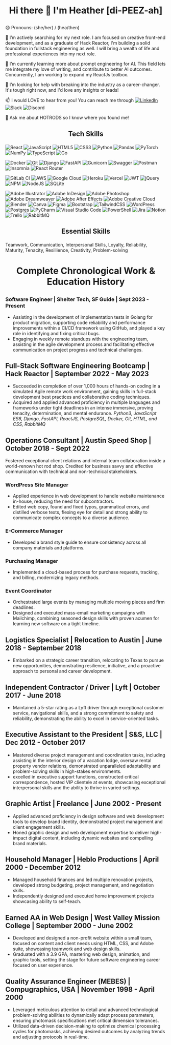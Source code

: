 <h1><p align="center">Hi there 👋 I'm Heather [di-PEEZ-ah]</p></h1>
😄 Pronouns: (she/her) / (hea/then)

🔭 I’m actively searching for my next role. I am focused on creative front-end development, and as a graduate of Hack Reactor, I'm building a solid foundation in fullstack engineering as well. I will bring a wealth of life and professional experiences into my next role.

🌱 I’m currently learning more about prompt engineering for AI. This field lets me integrate my love of writing, and contribute to better AI outcomes. Concurrently, I am working to expand my ReactJs toolbox.

🤔 I’m looking for help with breaking into the industry as a career-changer. It's tough right now, and I'd love any insights or leads!

📫 I would LOVE to hear from you! You can reach me through  [![LinkedIn](https://img.shields.io/badge/linkedin-%230077B5.svg?style=for-the-badge&logo=linkedin&logoColor=white)](https://www.linkedin.com/in/heather-d/) 
![Slack](https://img.shields.io/badge/Slack-4A154B?style=for-the-badge&logo=slack&logoColor=white)
![Discord](https://img.shields.io/badge/Discord-%235865F2.svg?style=for-the-badge&logo=discord&logoColor=white)

💬 Ask me about HOTRODS so I know where you found me!
<!--
**zen-gineer/zen-gineer** is a ✨ _special_ ✨ repository because its `README.md` (this file) appears on your GitHub profile.
- ⚡ Fun fact: ...
-->
<h2><p align="center">Tech Skills</p></h2>

![React](https://img.shields.io/badge/react-%2320232a.svg?style=for-the-badge&logo=react&logoColor=%2361DAFB)
![JavaScript](https://img.shields.io/badge/javascript-%23323330.svg?style=for-the-badge&logo=javascript&logoColor=%23F7DF1E)
![HTML5](https://img.shields.io/badge/html5-%23E34F26.svg?style=for-the-badge&logo=html5&logoColor=white)
![CSS3](https://img.shields.io/badge/css3-%231572B6.svg?style=for-the-badge&logo=css3&logoColor=white)
![Python](https://img.shields.io/badge/python-3670A0?style=for-the-badge&logo=python&logoColor=ffdd54)
![Pandas](https://img.shields.io/badge/pandas-%23150458.svg?style=for-the-badge&logo=pandas&logoColor=white)
![PyTorch](https://img.shields.io/badge/PyTorch-%23EE4C2C.svg?style=for-the-badge&logo=PyTorch&logoColor=white)
![NumPy](https://img.shields.io/badge/numpy-%23013243.svg?style=for-the-badge&logo=numpy&logoColor=white)
![TypeScript](https://img.shields.io/badge/typescript-%23007ACC.svg?style=for-the-badge&logo=typescript&logoColor=white)
![Go](https://img.shields.io/badge/go-%2300ADD8.svg?style=for-the-badge&logo=go&logoColor=white)

![Docker](https://img.shields.io/badge/docker-%230db7ed.svg?style=for-the-badge&logo=docker&logoColor=white)
![Git](https://img.shields.io/badge/git-%23F05033.svg?style=for-the-badge&logo=git&logoColor=white)
![Django](https://img.shields.io/badge/django-%23092E20.svg?style=for-the-badge&logo=django&logoColor=white)
![FastAPI](https://img.shields.io/badge/FastAPI-005571?style=for-the-badge&logo=fastapi)
![Gunicorn](https://img.shields.io/badge/gunicorn-%298729.svg?style=for-the-badge&logo=gunicorn&logoColor=white)
![Swagger](https://img.shields.io/badge/-Swagger-%23Clojure?style=for-the-badge&logo=swagger&logoColor=white)
![Postman](https://img.shields.io/badge/Postman-FF6C37?style=for-the-badge&logo=postman&logoColor=white)
![Insomnia](https://img.shields.io/badge/Insomnia-black?style=for-the-badge&logo=insomnia&logoColor=5849BE)
![React Router](https://img.shields.io/badge/React_Router-CA4245?style=for-the-badge&logo=react-router&logoColor=white)

![GitLab CI](https://img.shields.io/badge/gitlab%20ci-%23181717.svg?style=for-the-badge&logo=gitlab&logoColor=white)
![AWS](https://img.shields.io/badge/AWS-%23FF9900.svg?style=for-the-badge&logo=amazon-aws&logoColor=white)
![Google Cloud](https://img.shields.io/badge/GoogleCloud-%234285F4.svg?style=for-the-badge&logo=google-cloud&logoColor=white)
![Heroku](https://img.shields.io/badge/heroku-%23430098.svg?style=for-the-badge&logo=heroku&logoColor=white)
![Vercel](https://img.shields.io/badge/vercel-%23000000.svg?style=for-the-badge&logo=vercel&logoColor=white)
![JWT](https://img.shields.io/badge/JWT-black?style=for-the-badge&logo=JSON%20web%20tokens)
![jQuery](https://img.shields.io/badge/jquery-%230769AD.svg?style=for-the-badge&logo=jquery&logoColor=white)
![NPM](https://img.shields.io/badge/NPM-%23CB3837.svg?style=for-the-badge&logo=npm&logoColor=white)
![NodeJS](https://img.shields.io/badge/node.js-6DA55F?style=for-the-badge&logo=node.js&logoColor=white)
![SQLite](https://img.shields.io/badge/sqlite-%2307405e.svg?style=for-the-badge&logo=sqlite&logoColor=white)

![Adobe Illustrator](https://img.shields.io/badge/adobe%20illustrator-%23FF9A00.svg?style=for-the-badge&logo=adobe%20illustrator&logoColor=white)
![Adobe InDesign](https://img.shields.io/badge/Adobe%20InDesign-49021F?style=for-the-badge&logo=adobeindesign&logoColor=white)
![Adobe Photoshop](https://img.shields.io/badge/adobe%20photoshop-%2331A8FF.svg?style=for-the-badge&logo=adobe%20photoshop&logoColor=white)
![Adobe Dreamweaver](https://img.shields.io/badge/Adobe%20Dreamweaver-FF61F6.svg?style=for-the-badge&logo=Adobe%20Dreamweaver&logoColor=white)
![Adobe After Effects](https://img.shields.io/badge/Adobe%20After%20Effects-9999FF.svg?style=for-the-badge&logo=Adobe%20After%20Effects&logoColor=white)
![Adobe Creative Cloud](https://img.shields.io/badge/Adobe%20Creative%20Cloud-DA1F26.svg?style=for-the-badge&logo=Adobe%20Creative%20Cloud&logoColor=white)
![Blender](https://img.shields.io/badge/blender-%23F5792A.svg?style=for-the-badge&logo=blender&logoColor=white)
![Canva](https://img.shields.io/badge/Canva-%2300C4CC.svg?style=for-the-badge&logo=Canva&logoColor=white)
![Figma](https://img.shields.io/badge/figma-%23F24E1E.svg?style=for-the-badge&logo=figma&logoColor=white)
![Bootstrap](https://img.shields.io/badge/bootstrap-%238511FA.svg?style=for-the-badge&logo=bootstrap&logoColor=white)
![TailwindCSS](https://img.shields.io/badge/tailwindcss-%2338B2AC.svg?style=for-the-badge&logo=tailwind-css&logoColor=white)
![WordPress](https://img.shields.io/badge/WordPress-%23117AC9.svg?style=for-the-badge&logo=WordPress&logoColor=white)
![Postgres](https://img.shields.io/badge/postgres-%23316192.svg?style=for-the-badge&logo=postgresql&logoColor=white)
![PyCharm](https://img.shields.io/badge/pycharm-143?style=for-the-badge&logo=pycharm&logoColor=black&color=black&labelColor=green)
![Visual Studio Code](https://img.shields.io/badge/Visual%20Studio%20Code-0078d7.svg?style=for-the-badge&logo=visual-studio-code&logoColor=white)
![PowerShell](https://img.shields.io/badge/PowerShell-%235391FE.svg?style=for-the-badge&logo=powershell&logoColor=white)
![Jira](https://img.shields.io/badge/jira-%230A0FFF.svg?style=for-the-badge&logo=jira&logoColor=white)
![Notion](https://img.shields.io/badge/Notion-%23000000.svg?style=for-the-badge&logo=notion&logoColor=white)
![Trello](https://img.shields.io/badge/Trello-%23026AA7.svg?style=for-the-badge&logo=Trello&logoColor=white)
![RabbitMQ](https://img.shields.io/badge/Rabbitmq-FF6600?style=for-the-badge&logo=rabbitmq&logoColor=white)
<!-- ![Solidity](https://img.shields.io/badge/Solidity-%23363636.svg?style=for-the-badge&logo=solidity&logoColor=white) -->

<h2><p align="center">Essential Skills</p></h2>

Teamwork, Communication, Interpersonal Skills, Loyalty, Reliability, Maturity, Tenacity, Resillience, Creativity, Problem-solving

<h1><p align="center">Complete Chronological Work & Education History</p></h1>

### Software Engineer | Shelter Tech, SF Guide | Sept 2023 - Present

- Assisting in the development of implementation tests in Golang for product migration, supporting code reliability and performance improvements within a CI/CD framework using GitHub, and played a key role in identifying and fixing critical bugs.
- Engaging in weekly remote standups with the engineering team, assisting in the agile development process and facilitating effective communication on project progress and technical challenges.

## Full-Stack Software Engineering Bootcamp | Hack Reactor | September 2022 - May 2023

- Succeeded in completion of over 1,000 hours of hands-on coding in a simulated Agile remote work environment, gaining skills in full-stack development best practices and collaborative coding techniques.
- Acquired and applied advanced proficiency in multiple languages and frameworks under tight deadlines in an intense immersive, proving tenacity, determination, and mental endurance.
_Python3, JavaScript ES6, Django, FastAPI, ReactJS, PostgreSQL, Docker, Git, HTML, and CSS, RabbitMQ_

## Operations Consultant | Austin Speed Shop | October 2018 - Sept 2022

Fostered exceptional client relations and internal team collaboration inside a world-renown hot rod shop. Credited for business savvy and effective communication with technical and non-technical stakeholders.

### WordPress Site Manager

- Applied experience in web development to handle website maintenance in-house, reducing the need for subcontractors.
- Edited web copy, found and fixed typos, grammatical errors, and distilled verbose texts, flexing eye for detail and strong ability to communicate complex concepts to a diverse audience.

### E-Commerce Manager

- Developed a brand style guide to ensure consistency across all company materials and platforms.

### Purchasing Manager

- Implemented a cloud-based process for purchase requests, tracking, and billing, modernizing legacy methods.

### Event Coordinator

- Orchestrated large events by managing multiple moving pieces and firm deadlines.  
- Designed and executed mass-email marketing campaigns with Mailchimp, combining seasoned design skills with proven acumen for learning new software on a tight timeline.

## Logistics Specialist | Relocation to Austin | June 2018 - September 2018

- Embarked on a strategic career transition, relocating to Texas to pursue new opportunities, demonstrating resilience, initiative, and a proactive approach to personal and career development.

## Independent Contractor / Driver | Lyft | October 2017 - June 2018

- Maintained a 5-star rating as a Lyft driver through exceptional customer service, navigational skills, and a strong commitment to safety and reliability, demonstrating the ability to excel in service-oriented tasks.

## Executive Assistant to the President | S&S, LLC | Dec 2012 - October 2017

- Mastered diverse project management and coordination tasks, including assisting in the interior design of a vacation lodge, oversaw rental property vendor relations, demonstrated unparalleled adaptability and problem-solving skills in high-stakes environments.
- excelled in executive support functions, constructed critical correspondence, hosted VIP clientele at events, showcasing exceptional interpersonal skills and the ability to thrive in varied settings.

## Graphic Artist | Freelance | June 2002 - Present

- Applied advanced proficiency in design software and web development tools to develop brand identity, demonstrated project management and client engagement skills.
- Honed graphic design and web development expertise to deliver high-impact digital content, including dynamic websites and compelling brand materials.

## Household Manager | Heblo Productions | April 2000 - December 2012

- Managed household finances and led multiple renovation projects, developed strong budgeting, project management, and negotiation skills.
- Independently designed and executed home improvement projects showcasing ability to self-teach.

## Earned AA in Web Design | West Valley Mission College | September 2000 - June 2002

- Developed and designed a non-profit website within a small team, focused on content and client needs using HTML, CSS, and Adobe suite, showcasing teamwork and web design skills.
- Graduated with a 3.9 GPA, mastering web design, animation, and graphic tools, setting the stage for future software engineering career focused on user experience.

## Quality Assurance Engineer (MEBES) | Compugraphics, USA | November 1998 - April 2000

- Leveraged meticulous attention to detail and advanced technological problem-solving abilities to dynamically adapt process parameters, ensuring photomask specifications met critical dimension tolerances.
- Utilized data-driven decision-making to optimize chemical processing cycles for photomasks, achieving desired outcomes by analyzing trends and adjusting protocols in real-time.

